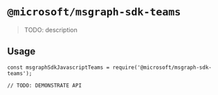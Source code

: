 # `@microsoft/msgraph-sdk-teams`

> TODO: description

## Usage

```
const msgraphSdkJavascriptTeams = require('@microsoft/msgraph-sdk-teams');

// TODO: DEMONSTRATE API
```
